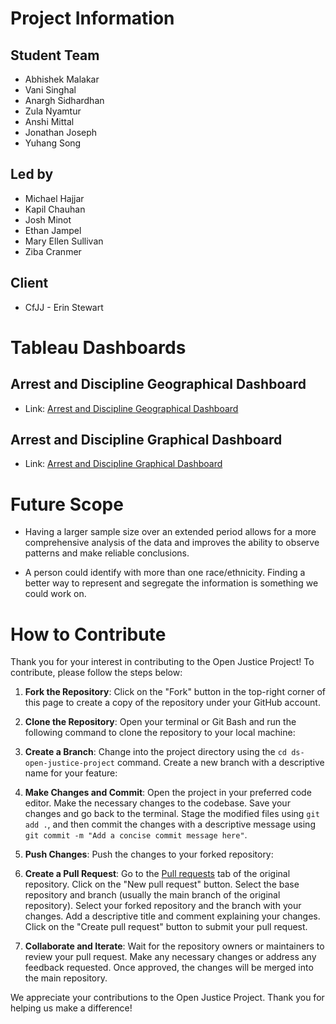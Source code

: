# Project Information

## Student Team
- Abhishek Malakar
- Vani Singhal
- Anargh Sidhardhan
- Zula Nyamtur
- Anshi Mittal
- Jonathan Joseph
- Yuhang Song

## Led by
- Michael Hajjar
- Kapil Chauhan
- Josh Minot
- Ethan Jampel
- Mary Ellen Sullivan
- Ziba Cranmer

## Client
- CfJJ - Erin Stewart

# Tableau Dashboards

## Arrest and Discipline Geographical Dashboard
- Link: [Arrest and Discipline Geographical Dashboard](https://public.tableau.com/app/profile/vani.singhal1240/viz/ddfg-JuvenileJustice/ArrestandDisciplineGraphicalDashboard?publish=yes)

## Arrest and Discipline Graphical Dashboard
- Link: [Arrest and Discipline Graphical Dashboard](https://public.tableau.com/app/profile/vani.singhal1240/viz/ddfg-JuvenileJustice/ArrestandDisciplineGraphicalDashboard)

# Future Scope

- Having a larger sample size over an extended period allows for a more comprehensive analysis of the data and improves the ability to observe patterns and make reliable conclusions.

- A person could identify with more than one race/ethnicity. Finding a better way to represent and segregate the information is something we could work on.

# How to Contribute

Thank you for your interest in contributing to the Open Justice Project! To contribute, please follow the steps below:

1. **Fork the Repository**: Click on the "Fork" button in the top-right corner of this page to create a copy of the repository under your GitHub account.

2. **Clone the Repository**: Open your terminal or Git Bash and run the following command to clone the repository to your local machine:

3. **Create a Branch**: Change into the project directory using the `cd ds-open-justice-project` command. Create a new branch with a descriptive name for your feature:

4. **Make Changes and Commit**: Open the project in your preferred code editor. Make the necessary changes to the codebase. Save your changes and go back to the terminal. Stage the modified files using `git add .`, and then commit the changes with a descriptive message using `git commit -m "Add a concise commit message here"`.

5. **Push Changes**: Push the changes to your forked repository:

6. **Create a Pull Request**: Go to the [Pull requests](../../pulls) tab of the original repository. Click on the "New pull request" button. Select the base repository and branch (usually the main branch of the original repository). Select your forked repository and the branch with your changes. Add a descriptive title and comment explaining your changes. Click on the "Create pull request" button to submit your pull request.

7. **Collaborate and Iterate**: Wait for the repository owners or maintainers to review your pull request. Make any necessary changes or address any feedback requested. Once approved, the changes will be merged into the main repository.

We appreciate your contributions to the Open Justice Project. Thank you for helping us make a difference!
